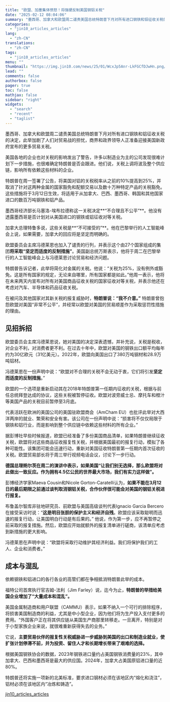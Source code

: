 ```yaml
---
title: "欧盟、加墨集体愤怒！将强硬反制美国钢铝关税"
date: "2025-02-12 08:04:06"
summary: "墨西哥、加拿大和欧盟周二谴责美国总统特朗普下月对所有进口钢铁和铝征收关税的决定，此举加剧了人们对贸易..."
categories:
  - "jin10_articles_articles"
lang:
  - "zh-CN"
translations:
  - "zh-CN"
tags:
  - "jin10_articles_articles"
menu: ""
thumbnail: "https://img.jin10.com/news/25/01/WcxJp5Anr-LkFGCfDJwHn.png/lite"
lead: ""
comments: false
authorbox: false
pager: true
toc: false
mathjax: false
sidebar: "right"
widgets:
  - "search"
  - "recent"
  - "taglist"
---
```


墨西哥、加拿大和欧盟周二谴责美国总统特朗普下月对所有进口钢铁和铝征收关税的决定，此举加剧了人们对贸易战的担忧，商界和政界领导人正准备迎接美国新政府宣布的更多贸易关税。

美国各地的企业也对关税的影响发出了警告，许多以制造业为主的公司发现很难计划下一步措施，也很难确定特朗普是否会跟进。他们说，关税上调将波及整个供应链，影响所有依赖这些材料的企业。

特朗普在周一签署了公告，将美国对铝的关税税率从之前的10%提高到25%，并取消了针对这两种金属的国家豁免和配额交易以及数十万种特定产品的关税豁免。这些措施将于3月12日生效，将适用于从加拿大、巴西、墨西哥、韩国和其他国家进口的数百万吨钢铁和铝产品。

墨西哥经济部长马塞洛-埃布拉德称这一关税决定**“不合理且不公平”**。他没有透露墨西哥是否计划对从美国进口的钢铁或铝征收对等关税。

加拿大总理特鲁多说，这些关税是**“不可接受的”**。他在巴黎举行的人工智能峰会上说，如果需要，加拿大的回应将是坚定而明确的。

欧盟委员会主席冯德莱恩也加入了谴责的行列，并表示这个由27个国家组成的集团**将采取“坚定而适度的反制措施”**。美国副总统万斯表示，他将于周二在巴黎举行的人工智能峰会上与冯德莱恩讨论贸易和经济问题。

特朗普告诉记者，此举将简化对金属的关税。他说：“关税为25%，没有例外或豁免。这是所有国家的规定，无论来自哪里，所有国家都是如此。”他周一表示，他将在未来两天内宣布对所有对美国商品征收关税的国家征收对等关税，并表示他还在考虑对汽车、半导体和药品征收关税。

在被问及其他国家对其新关税的报复威胁时，**特朗普说：“我不介意。”** 特朗普曾抱怨欧盟对美国“非常不公平”，并经常以欧盟对美国的贸易顺差作为采取惩罚性措施的理由。

见招拆招
----

欧盟委员会主席冯德莱恩说，她对美国的决定深表遗憾，并补充说，关税是税收，对企业不利，对消费者更不利。在过去十年中，欧盟对美国的钢铁出口额平均每年约为30亿欧元（31亿美元）。2022年，欧盟向美国出口了380万吨钢材和28.9万吨铝材。

冯德莱恩在一份声明中说：“欧盟对不合理的关税不会无动于衷，它们将引发**坚定而适度的反制措施**。” 

欧盟的一个选项是重新启动其在2018年特朗普第一任期内征收的关税，根据与前任总统拜登达成的协议，这些关税被暂停征收。欧盟对波旁威士忌、摩托车和橙汁等美国产品的关税目前暂停至3月底。 

代表活跃在欧洲的美国公司的美国驻欧盟商会（AmCham EU）也批评此举对大西洋两岸的就业、繁荣和安全有害。该公司在一份声明中说：“损害将不仅仅局限于钢铁和铝行业，而是影响到整个供应链中依赖这些材料的所有企业。”

据彭博社早些时候报道，欧盟已经准备了多份美国商品清单，如果特朗普继续征收关税，欧盟将对这些商品征收报复性关税，并根据美国最初的报复行动，模拟了各种可能性。该集团可能会迅速行动，重新对美国征收特朗普第一任期内首次征收的关税。欧盟贸易部长将于周三举行视频电话会议，讨论下一步行动。 

**德国总理朔尔茨在周二的演讲中表示，如果美国“让我们别无选择，那么欧盟将对此做出一致反应。作为拥有4.5亿公民的世界最大市场，我们有实力这样做”。**

彭博经济学家Maeva Cousin和Nicole Gorton-Caratelli认为，**如果不能在3月12日的最后期限之前通过谈判取消钢铝关税，合作伙伴很可能会对美国的钢铝关税进行报复。**

布鲁盖尔智库非驻地研究员、前欧盟与美国高级谈判代表Ignacio Garcia Bercero在接受采访时说：“**这是明目张胆的保护主义和经济自残**。欧盟应该采取聪明而迅速的报复行动，让美国明白行动是有后果的。” 他说，作为第一步，应不再暂停之前采取的报复措施。然后，欧盟应开始就额外的报复清单进行磋商，该清单应考虑到新措施的更大影响。

冯德莱恩在声明中说：“欧盟将采取行动维护其经济利益。我们将保护我们的工人、企业和消费者。”

成本与混乱
-----

依赖钢铁和铝进口的各行各业的高管们都在争相抵消特朗普此举的成本。


福特公司首席执行官吉姆-法利（Jim Farley）说，迄今为止，**特朗普的举措给美国企业增加了“大量成本和混乱”。**


美国金属制造商和用户联盟（CAMMU）表示，如果不纳入一个可行的排除程序，将损害美国制造商的利益，尤其是中小型企业，因为他们将为生产投入支付更多的费用。“外国客户正在将其供应链从美国生产商那里转移走。一旦离开，特别是对于小型家族企业来说，就很难重新获得失去的业务。”


它说，**主要贸易伙伴的报复性关税威胁进一步威胁到美国的出口和制造业就业，使扩张计划停滞不前，并为投资、留住人才和长期增长带来了艰难的选择。**


根据美国钢铁协会的数据，2023年钢铁进口量约占美国钢铁消费量的23%，其中加拿大、巴西和墨西哥是最大的供应国。2024年，加拿大占美国原铝进口量的近80%。


特朗普还将实施一项新的北美标准，要求进口钢材必须在该地区内“熔化和浇注”，铝材必须在该地区内“冶炼和铸造”。

[jin10_articles_articles](https://xnews.jin10.com/details/162715)

